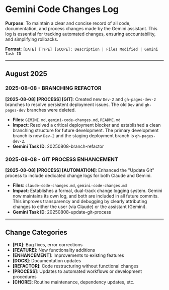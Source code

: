 # Gemini Code Changes Log

**Purpose**: To maintain a clear and concise record of all code, documentation, and process changes made by the Gemini assistant. This log is essential for tracking automated changes, ensuring accountability, and simplifying rollbacks.

**Format**: `[DATE] [TYPE] [SCOPE]: Description | Files Modified | Gemini Task ID`

---

## August 2025

### 2025-08-08 - BRANCHING REFACTOR

**[2025-08-08] [PROCESS] [GIT]**: Created new `Dev-2` and `gh-pages-dev-2` branches to resolve persistent deployment issues. The old `Dev` and `gh-pages-dev` branches were deleted.
- **Files**: `GEMINI.md`, `gemini-code-changes.md`, `README.md`
- **Impact**: Resolved a critical deployment blocker and established a clean branching structure for future development. The primary development branch is now `Dev-2` and the staging deployment branch is `gh-pages-dev-2`.
- **Gemini Task ID**: 20250808-branch-refactor

### 2025-08-08 - GIT PROCESS ENHANCEMENT

**[2025-08-08] [PROCESS] [AUTOMATION]**: Enhanced the "Update Git" process to include dedicated change logs for both Claude and Gemini.
- **Files**: `claude-code-changes.md`, `gemini-code-changes.md`
- **Impact**: Establishes a formal, dual-track change logging system. Gemini now maintains its own log, and both are included in all future commits. This improves transparency and debugging by clearly attributing changes to either the user (via Claude) or the assistant (Gemini).
- **Gemini Task ID**: 20250808-update-git-process

---

## Change Categories

- **[FIX]**: Bug fixes, error corrections
- **[FEATURE]**: New functionality additions
- **[ENHANCEMENT]**: Improvements to existing features
- **[DOCS]**: Documentation updates
- **[REFACTOR]**: Code restructuring without functional changes
- **[PROCESS]**: Updates to automated workflows or development procedures
- **[CHORE]**: Routine maintenance, dependency updates, etc.
